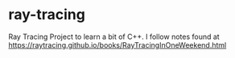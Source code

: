 # ray-tracing
Ray Tracing Project to learn a bit of C++. I follow notes found at https://raytracing.github.io/books/RayTracingInOneWeekend.html
